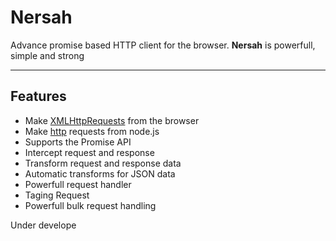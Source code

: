 Nersah
===================
Advance promise based HTTP client for the browser.
**Nersah** is powerfull, simple and strong


----------
## Features

- Make [XMLHttpRequests](https://developer.mozilla.org/en-US/docs/Web/API/XMLHttpRequest) from the browser
- Make [http](http://nodejs.org/api/http.html) requests from node.js
- Supports the Promise API
- Intercept request and response
- Transform request and response data
- Automatic transforms for JSON data
- Powerfull request handler
- Taging Request
- Powerfull bulk request handling



 Under develope
